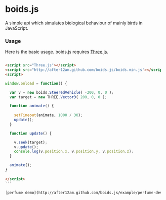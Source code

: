 # boids.js

A simple api which simulates biological behaviour of mainly birds in JavaScript.
  
  
### Usage ###

Here is the basic usage. boids.js requires [Three.js](https://github.com/mrdoob/three.js/). 

```html

<script src="Three.js"></script>
<script src="http://after12am.github.com/boids.js/boids.min.js"></script>
<script>

window.onload = function() {

  var v = new boids.SteeredVehicle( -200, 0, 0 );
  var target = new THREE.Vector3( 200, 0, 0 );

  function animate() {
    
    setTimeout(animate, 1000 / 30);
    update();
  }

  function update() {

    v.seek(target);
    v.update();
    console.log(v.position.x, v.position.y, v.position.z);
  }

  animate();
}
  
</script>
```　

[perfume demo](http://after12am.github.com/boids.js/example/perfume-dev.html)
